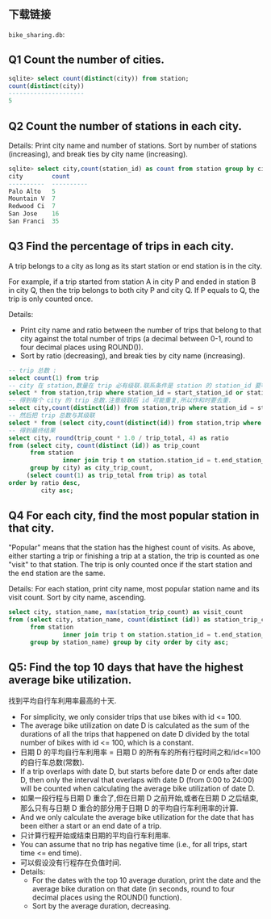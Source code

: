 ## 下载链接

`bike_sharing.db`:

## Q1 Count the number of cities.
```sql
sqlite> select count(distinct(city)) from station;
count(distinct(city))
---------------------
5
```
## Q2 Count the number of stations in each city.

Details: Print city name and number of stations. Sort by number of stations (increasing), and break ties by city name (increasing).

```sql
sqlite> select city,count(station_id) as count from station group by city order by count asc,city asc;
city        count
----------  ----------
Palo Alto   5
Mountain V  7
Redwood Ci  7
San Jose    16
San Franci  35
```

## Q3 Find the percentage of trips in each city. 

A trip belongs to a city as long as its start station or end station is in the city. 

For example, if a trip started from station A in city P and ended in station B in city Q, then the trip belongs to both city P and city Q. If P equals to Q, the trip is only counted once.

Details: 
- Print city name and ratio between the number of trips that belong to that city against the total number of trips (a decimal between 0-1, round to four decimal places using ROUND()). 
- Sort by ratio (decreasing), and break ties by city name (increasing).



```sql
-- trip 总数 :
select count(1) from trip
-- city 在 station,数量在 trip 必有级联.联系条件是 station 的 station_id 要等于 start_station_id 或者 end_station_id.这个条件已经符合了题目定义.
select * from station,trip where station_id = start_station_id or station_id = end_station_id
-- 得到每个 city 的 trip 总数.注意级联后 id 可能重复,所以作和时要去重.
select city,count(distinct(id)) from station,trip where station_id = start_station_id or station_id = end_station_id group by city
-- 然后把 trip 总数与其级联
select * from (select city,count(distinct(id)) from station,trip where station_id = start_station_id or station_id = end_station_id group by city),(select count(1) from trip)
-- 得到最终结果
select city, round(trip_count * 1.0 / trip_total, 4) as ratio
from (select city, count(distinct (id)) as trip_count
      from station
               inner join trip t on station.station_id = t.end_station_id or station.station_id = t.start_station_id
      group by city) as city_trip_count,
     (select count(1) as trip_total from trip) as total
order by ratio desc,
         city asc;
```

## Q4 For each city, find the most popular station in that city.

 "Popular" means that the station has the highest count of visits. As above, either starting a trip or finishing a trip at a station, the trip is counted as one "visit" to that station. The trip is only counted once if the start station and the end station are the same.

Details: For each station, print city name, most popular station name and its visit count. Sort by city name, ascending.

```sql
select city, station_name, max(station_trip_count) as visit_count
from (select city, station_name, count(distinct (id)) as station_trip_count
      from station
               inner join trip t on station.station_id = t.end_station_id or station_id = t.start_station_id
      group by station_name) group by city order by city asc;
```

## Q5: Find the top 10 days that have the highest average bike utilization.

找到平均自行车利用率最高的十天.

- For simplicity, we only consider trips that use bikes with id <= 100. 
- The average bike utilization on date D is calculated as the sum of the durations of all the trips that happened on date D divided by the total number of bikes with id <= 100, which is a constant. 
- 日期 D 的平均自行车利用率 = 日期 D 的所有车的所有行程时间之和/id<=100 的自行车总数(常数).
- If a trip overlaps with date D, but starts before date D or ends after date D, then only the interval that overlaps with date D (from 0:00 to 24:00) will be counted when calculating the average bike utilization of date D. 
- 如果一段行程与日期 D 重合了,但在日期 D 之前开始,或者在日期 D 之后结束,那么只有与日期 D 重合的部分用于日期 D 的平均自行车利用率的计算.
- And we only calculate the average bike utilization for the date that has been either a start or an end date of a trip.
- 只计算行程开始或结束日期的平均自行车利用率.
- You can assume that no trip has negative time (i.e., for all trips, start time <= end time).
- 可以假设没有行程存在负值时间.
- Details: 
  - For the dates with the top 10 average duration, print the date and the average bike duration on that date (in seconds, round to four decimal places using the ROUND() function). 
  - Sort by the average duration, decreasing. 
